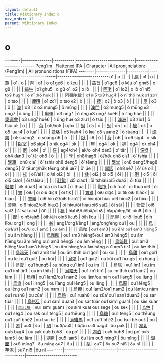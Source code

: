 ```yaml
---
layout: default
title: Wiktionary Index o
nav_order: 17
parent: Wiktionary Index
---
```


# o

--------|---------------|-----------|------------------------------|--------------------------
Peng'im | Flattened IPA | Character | All pronunciations (Peng'im) | All pronunciations (FIPA)
--------|---------------|-----------|------------------------------|--------------------------
o1 | o | | |
| | [屙](https://en.wiktionary.org/wiki/屙) | o1 | o
| | [窩](https://en.wiktionary.org/wiki/窩) | o1 | o
| | [阿](https://en.wiktionary.org/wiki/阿) | o1 | o
o1 ge6 | o kéu | | |
| | [萵苣](https://en.wiktionary.org/wiki/萵苣) | o1 ge6 | o kéu
o1 ghu5 | o gū | | |
| | [蝸牛](https://en.wiktionary.org/wiki/蝸牛) | o1 ghu5 | o gū
o1 lo2 | o lò | | |
| | [呵咾](https://en.wiktionary.org/wiki/呵咾) | o1 lo2 | o lò
o1 ni5 to3 hug4 | o nī thǒ huk | | |
| | [阿彌陀佛](https://en.wiktionary.org/wiki/阿彌陀佛) | o1 ni5 to3 hug4 | o nī thǒ huk
o1 zo1 | o tso | | |
| | [鏖糟](https://en.wiktionary.org/wiki/鏖糟) | o1 zo1 | o tso
o2 | ò | | |
| | [襖](https://en.wiktionary.org/wiki/襖) | o2 | ò
o3 | ǒ | | |
| | [奧](https://en.wiktionary.org/wiki/奧) | o3 | ǒ
| | [澳](https://en.wiktionary.org/wiki/澳) | o3 | ǒ
o3 mung5 | ǒ mūng | | |
| | [澳門](https://en.wiktionary.org/wiki/澳門) | o3 mung5 | ǒ mūng
o3 ung7 | ǒ ǔng | | |
| | [奧運](https://en.wiktionary.org/wiki/奧運) | o3 ung7 | ǒ ǔng
o3 ung7 huê6 | ǒ ǔng húe | | |
| | [奧運會](https://en.wiktionary.org/wiki/奧運會) | o3 ung7 huê6 | ǒ ǔng húe
o3 ziu1 | ǒ tsiu | | |
| | [澳洲](https://en.wiktionary.org/wiki/澳洲) | o3 ziu1 | ǒ tsiu
o5 | ō | | |
| | [荷](https://en.wiktionary.org/wiki/荷) | o5/ho5 | ō/hō
| | [蚵](https://en.wiktionary.org/wiki/蚵) | o5 | ō
| | [蚵](https://en.wiktionary.org/wiki/蚵) | o5 | ō
| | [蠔](https://en.wiktionary.org/wiki/蠔) | o5 | ō
o5 luah4 | ō lua’ | | |
| | [蠔烙](https://en.wiktionary.org/wiki/蠔烙) | o5 luah4 | ō lua’
o5 suang2 | ō sùang | | |
| | [蠔爽](https://en.wiktionary.org/wiki/蠔爽) | o5 suang2 | ō sùang
o6 | ó | | |
| | [臥](https://en.wiktionary.org/wiki/臥) | o6 | ó
| | [荷](https://en.wiktionary.org/wiki/荷) | o6 | ó
o6 sig4 | ó sik | | |
| | [臥室](https://en.wiktionary.org/wiki/臥室) | o6 sig4 | ó sik
og4 | ok | | |
| | [屋](https://en.wiktionary.org/wiki/屋) | og4 | ok
| | [握](https://en.wiktionary.org/wiki/握) | og4 | ok
oh4 | o’ | | |
| | [厄](https://en.wiktionary.org/wiki/厄) | oh4 | o’
| | [惡](https://en.wiktionary.org/wiki/惡) | ag4/oh4 | ak/o’
oh4 dan3 | o’ tǎr | | |
| | [僫呾](https://en.wiktionary.org/wiki/僫呾) | oh4 dan3 | o’ tǎr
oh8 | ō’ | | |
| | [學](https://en.wiktionary.org/wiki/學) | oh8/hag8 | ō’/hāk
oh8 cia1 | ō’ tshia | | |
| | [學車](https://en.wiktionary.org/wiki/學車) | oh8 cia1 | ō’ tshia
oh8 deng5 | ō’ tēung | | |
| | [學堂](https://en.wiktionary.org/wiki/學堂) | oh8 deng5/hag8 deng5 | ō’ tēung/hāk tēung
oh8 uê7 | ō’ ǔe | | |
| | [學話](https://en.wiktionary.org/wiki/學話) | oh8 uê7 | ō’ ǔe
oi1 | oi | | |
| | [挨](https://en.wiktionary.org/wiki/挨) | oi1/ai1 | oi/ai
oi2 | òi | | |
| | [矮](https://en.wiktionary.org/wiki/矮) | oi2 | òi
oi5 | ōi | | |
| | [鞋](https://en.wiktionary.org/wiki/鞋) | oi5 | ōi
oi5 ciao1 | ōi tshiau | | |
| | [鞋鍬](https://en.wiktionary.org/wiki/鞋鍬) | oi5 ciao1 | ōi tshiau
oi5 dua3 | ōi tǔa | | |
| | [鞋帶](https://en.wiktionary.org/wiki/鞋帶) | oi5 dua3 | ōi tǔa
oi5 tua1 | ōi thua | | |
| | [鞋拖](https://en.wiktionary.org/wiki/鞋拖) | oi5 tua1 | ōi thua
oi6 | ói | | |
| | [會](https://en.wiktionary.org/wiki/會) | oi6 | ói
oi6 dig4 | ói tik | | |
| | [會得](https://en.wiktionary.org/wiki/會得) | oi6 dig4 | ói tik
oi6 hiao2 | ói hìau | | |
| | [會曉](https://en.wiktionary.org/wiki/會曉) | oi6 hiou2/oi6 hiao2 | ói hìou/ói hìau
oi6 hiou2 | ói hìou | | |
| | [會曉](https://en.wiktionary.org/wiki/會曉) | oi6 hiou2/oi6 hiao2 | ói hìou/ói hìau
oi6 sai2 | ói sài | | |
| | [會使](https://en.wiktionary.org/wiki/會使) | oi6 sai2 | ói sài
oih8 | ōi’ | | |
| | [狹](https://en.wiktionary.org/wiki/狹) | hiab8/hiêb8/oih8 | hīap/hīep/ōi’
oin5 | ōih | | |
| | [閒](https://en.wiktionary.org/wiki/閒) | oin5/ain5 | ōih/āih
oin5 liou5 | ōih līou | | |
| | [閒聊](https://en.wiktionary.org/wiki/閒聊) | oin5 liou5 | ōih līou
ong1 | ong | | |
| | [翁](https://en.wiktionary.org/wiki/翁) | ang1/ong1/êng1 | ang/ong/eng
ou1 | ou | | |
| | [烏](https://en.wiktionary.org/wiki/烏) | ou1/u1 | ou/u
ou1 am3 | ou ǎm | | |
| | [烏暗](https://en.wiktionary.org/wiki/烏暗) | ou1 am3 | ou ǎm
ou1 am3 hiêng5 | ou ǎm hīeng | | |
| | [烏暗眩](https://en.wiktionary.org/wiki/烏暗眩) | ou1 am3 hiêng5/ou1 am3 hêng5 | ou ǎm hīeng/ou ǎm hēng
ou1 am3 hêng5 | ou ǎm hēng | | |
| | [烏暗眩](https://en.wiktionary.org/wiki/烏暗眩) | ou1 am3 hiêng5/ou1 am3 hêng5 | ou ǎm hīeng/ou ǎm hēng
ou1 am3 tin1 | ou ǎm thih | | |
| | [烏暗天](https://en.wiktionary.org/wiki/烏暗天) | ou1 am3 tin1 | ou ǎm thih
ou1 goi1 | ou koi | | |
| | [烏雞](https://en.wiktionary.org/wiki/烏雞) | ou1 goi1 | ou koi
ou1 gui2 | ou kùi | | |
| | [烏鬼](https://en.wiktionary.org/wiki/烏鬼) | ou1 gui2 | ou kùi
ou1 hung5 | ou hūng | | |
| | [烏雲](https://en.wiktionary.org/wiki/烏雲) | ou1 hung5 | ou hūng
ou1 im1 | ou im | | |
| | [烏陰](https://en.wiktionary.org/wiki/烏陰) | ou1 im1 | ou im
ou1 im1 tin1 | ou im thih | | |
| | [烏陰天](https://en.wiktionary.org/wiki/烏陰天) | ou1 im1 tin1 | ou im thih
ou1 lam2 | ou làm | | |
| | [烏欖](https://en.wiktionary.org/wiki/烏欖) | ou1 lam2/ou1 nam2 | ou làm/ou nàm
ou1 liang5 | ou līang | | |
| | [烏涼](https://en.wiktionary.org/wiki/烏涼) | ou1 liang5 | ou līang
ou1 lêng5 | ou lēng | | |
| | [烏龍](https://en.wiktionary.org/wiki/烏龍) | ou1 lêng5 | ou lēng
ou1 nam2 | ou nàm | | |
| | [烏欖](https://en.wiktionary.org/wiki/烏欖) | ou1 lam2/ou1 nam2 | ou làm/ou nàm
ou1 ruah8 | ou zūa’ | | |
| | [烏熱](https://en.wiktionary.org/wiki/烏熱) | ou1 ruah8 | ou zūa’
ou1 san1 duan3 | ou sar tǔar | | |
| | [烏衫旦](https://en.wiktionary.org/wiki/烏衫旦) | ou1 san1 duan3 | ou sar tǔar
ou1 sim1 guan1 | ou sim kuar | | |
| | [烏心肝](https://en.wiktionary.org/wiki/烏心肝) | ou1 sim1 guan1 | ou sim kuar
ou1 sêg4 | ou sek | | |
| | [烏色](https://en.wiktionary.org/wiki/烏色) | ou1 sêg4 | ou sek
ou1 teng5 | ou thēung | | |
| | [烏糖](https://en.wiktionary.org/wiki/烏糖) | ou1 teng5 | ou thēung
ou1 zui1 bhê2 | ou tsui bè | | |
| | [烏騅馬](https://en.wiktionary.org/wiki/烏騅馬) | ou1 zui1 bhê2 | ou tsui bè
ou5 | ōu | | |
| | [湖](https://en.wiktionary.org/wiki/湖) | ou5 | ōu
| | [胡](https://en.wiktionary.org/wiki/胡) | hu5/ou5 | hū/ōu
ou5 bag4 | ōu pak | | |
| | [湖北](https://en.wiktionary.org/wiki/湖北) | ou5 bag4 | ōu pak
ou5 boh8 | ōu pō’ | | |
| | [湖泊](https://en.wiktionary.org/wiki/湖泊) | ou5 boh8 | ōu pō’
ou5 lam5 | ōu lām | | |
| | [湖南](https://en.wiktionary.org/wiki/湖南) | ou5 lam5 | ōu lām
ou5 ming7 | ōu mǐng | | |
| | [湖面](https://en.wiktionary.org/wiki/湖面) | ou5 ming7 | ōu mǐng
ou7 | ǒu | | |
| | [芋](https://en.wiktionary.org/wiki/芋) | ou7 | ǒu
ou7 ni5 | ǒu nī | | |
| | [芋泥](https://en.wiktionary.org/wiki/芋泥) | ou7 ni5 | ǒu nī
--------|---------------|-----------|------------------------------|--------------------------
